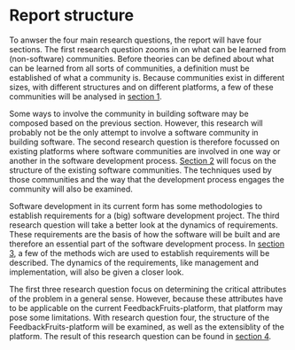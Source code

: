# Report structure
To anwser the four main research questions, the report will have four sections. The first research question zooms in on what can be learned from (non-software) communities. Before theories can be defined about what can be learned from all sorts of communities, a definition must be established of what a community is. Because communities exist in different sizes, with different structures and on different platforms, a few of these communities will be analysed in [section 1](../communities.md).

Some ways to involve the community in building software may be composed based on the previous section. However, this research will probably not be the only attempt to involve a software community in building software.
The second research question is therefore focussed on existing platforms where software communities are involved in one way or another in the software development process.
[Section 2](../software-ecosystems.md) will focus on the structure of the existing software communities. The techniques used by those communities and the way that the development process engages the community will also be examined.

Software development in its current form has some methodologies to establish requirements for a (big) software development project.
The third research question will take a better look at the dynamics of requirements. These requirements are the basis of how the software will be built and are therefore an essential part of the software development process.
In [section 3](../requirements/README.md), a few of the methods wich are used to establish requirements will be described.
The dynamics of the requirements, like management and implementation, will also be given a closer look.

The first three research question focus on determining the critical attributes of the problem in a general sense. However, because these attributes have to be applicable on the current FeedbackFruits-platform, that platform may pose some limitations. With research question four, the structure of the FeedbackFruits-platform will be examined, as well as the extensiblity of the platform. The result of this research question can be found in [section 4](../fbf-ecosystem.md).
